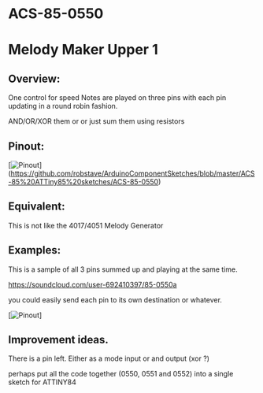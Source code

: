 # ACS-85-0550
Melody Maker Upper 1
==============

## Overview:
One control for speed
Notes are played on three pins with each pin updating in a round robin fashion.

AND/OR/XOR them or or just sum them using resistors


## Pinout:
[![Pinout](https://github.com/robstave/ArduinoComponentSketches/blob/master/ACS-85%20ATTiny85%20sketches/ACS-85-0550/images/ACS-85-0550.png)] (https://github.com/robstave/ArduinoComponentSketches/blob/master/ACS-85%20ATTiny85%20sketches/ACS-85-0550)

## Equivalent:
This is not like the 4017/4051 Melody Generator

## Examples:
This is a sample of all 3 pins summed up and playing at the same time.

https://soundcloud.com/user-692410397/85-0550a

you could easily send each pin to its own destination or whatever.


[![Pinout](https://github.com/robstave/ArduinoComponentSketches/blob/master/ACS-85%20ATTiny85%20sketches/ACS-85-0550/images/ACS-85-0550-example.png)] 





## Improvement ideas.
There is a pin left.  Either as a mode input or and output (xor ?)

perhaps put all the code together (0550, 0551 and 0552) into a single sketch for ATTINY84


 
